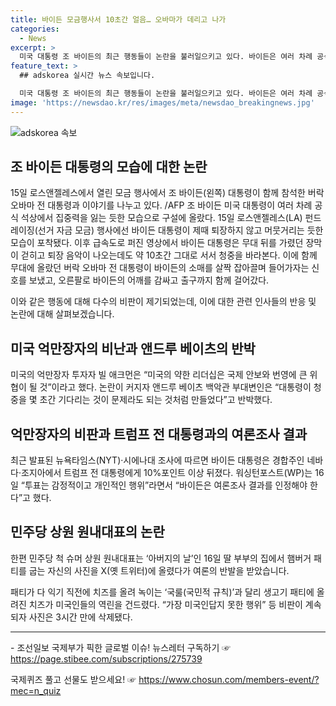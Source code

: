 ```yaml
---
title: 바이든 모금행사서 10초간 얼음… 오바마가 데리고 나가
categories:
  - News
excerpt: >
  미국 대통령 조 바이든의 최근 행동들이 논란을 불러일으키고 있다. 바이든은 여러 차례 공식 자리에서 집중력을 잃은 듯한 모습을 보였고, 이로 인해 비판을 받고 있다. 최근에는 로스앤젤레스 펀드레이징 행사에서 퇴장을 머뭇거리는 모습이 포착되었고, 이에 대한 여론은 여전히 갈렸다. 함께 무대에 올라 있던 버락 오바마 전 대통령에게 이끌려 나가는 모습은 대통령에 대한 우려를 더했다. 비판을 일으키는 행동들은 고정관념에 대한 부정적인 면모와 연결되며, 여론조사 결과와 함께 다양한 반응을 불러일으키고 있다.
feature_text: >
  ## adskorea 실시간 뉴스 속보입니다.

  미국 대통령 조 바이든의 최근 행동들이 논란을 불러일으키고 있다. 바이든은 여러 차례 공식 자리에서 집중력을 잃은 듯한 모습을 보였고, 이로 인해 비판을 받고 있다. 최근에는 로스앤젤레스 펀드레이징 행사에서 퇴장을 머뭇거리는 모습이 포착되었고, 이에 대한 여론은 여전히 갈렸다. 함께 무대에 올라 있던 버락 오바마 전 대통령에게 이끌려 나가는 모습은 대통령에 대한 우려를 더했다. 비판을 일으키는 행동들은 고정관념에 대한 부정적인 면모와 연결되며, 여론조사 결과와 함께 다양한 반응을 불러일으키고 있다.
image: 'https://newsdao.kr/res/images/meta/newsdao_breakingnews.jpg'
---
```


<p><img src="https://newsdao.kr/res/images/meta/newsdao_breakingnews.jpg" alt="adskorea 속보" /></p>

<h2 data-ke-size="size26">조 바이든 대통령의 모습에 대한 논란</h2>

<p data-ke-size="size16">15일 로스앤젤레스에서 열린 모금 행사에서 조 바이든(왼쪽) 대통령이 함께 참석한 버락 오바마 전 대통령과 이야기를 나누고 있다. /AFP  조 바이든 미국 대통령이 여러 차례 공식 석상에서 집중력을 잃는 듯한 모습으로 구설에 올랐다. 15일 로스앤젤레스(LA) 펀드레이징(선거 자금 모금) 행사에선 바이든 대통령이 제때 퇴장하지 않고 머뭇거리는 듯한 모습이 포착됐다. 이후 급속도로 퍼진 영상에서 바이든 대통령은 무대 뒤를 가렸던 장막이 걷히고 퇴장 음악이 나오는데도 약 10초간 그대로 서서 청중을 바라본다. 이에 함께 무대에 올랐던 버락 오바마 전 대통령이 바이든의 소매를 살짝 잡아끌며 들어가자는 신호를 보냈고, 오른팔로 바이든의 어깨를 감싸고 출구까지 함께 걸어갔다.</p>

<p data-ke-size="size16">이와 같은 행동에 대해 다수의 비판이 제기되었는데, 이에 대한 관련 인사들의 반응 및 논란에 대해 살펴보겠습니다.</p>

<h2 data-ke-size="size26">미국 억만장자의 비난과 앤드루 베이츠의 반박</h2>

<p data-ke-size="size16">미국의 억만장자 투자자 빌 애크먼은 “미국의 약한 리더십은 국제 안보와 번영에 큰 위협이 될 것”이라고 했다. 논란이 커지자 앤드루 베이츠 백악관 부대변인은 “대통령이 청중을 몇 초간 기다리는 것이 문제라도 되는 것처럼 만들었다”고 반박했다.</p>

<h2 data-ke-size="size26">억만장자의 비판과 트럼프 전 대통령과의 여론조사 결과</h2>

<p data-ke-size="size16">최근 발표된 뉴욕타임스(NYT)·시에나대 조사에 따르면 바이든 대통령은 경합주인 네바다·조지아에서 트럼프 전 대통령에게 10%포인트 이상 뒤졌다. 워싱턴포스트(WP)는 16일 “투표는 감정적이고 개인적인 행위”라면서 “바이든은 여론조사 결과를 인정해야 한다”고 했다.</p>

<h2 data-ke-size="size26">민주당 상원 원내대표의 논란</h2>

<p data-ke-size="size16">한편 민주당 척 슈머 상원 원내대표는 ‘아버지의 날’인 16일 딸 부부의 집에서 햄버거 패티를 굽는 자신의 사진을 X(옛 트위터)에 올렸다가 여론의 반발을 받았습니다.</p>

<p data-ke-size="size16">패티가 다 익기 직전에 치즈를 올려 녹이는 ‘국룰(국민적 규칙)’과 달리 생고기 패티에 올려진 치즈가 미국인들의 역린을 건드렸다. “가장 미국인답지 못한 행위” 등 비판이 계속되자 사진은 3시간 만에 삭제됐다.</p>

<hr>

<p data-ke-size="size16">- 조선일보 국제부가 픽한 글로벌 이슈! 뉴스레터 구독하기 ☞ <a href="https://page.stibee.com/subscriptions/275739">https://page.stibee.com/subscriptions/275739</a></p>

<p data-ke-size="size16">국제퀴즈 풀고 선물도 받으세요! ☞ <a href="https://www.chosun.com/members-event/?mec=n_quiz">https://www.chosun.com/members-event/?mec=n_quiz</a></p>

<p data-ke-size="size16">&nbsp;</p>

